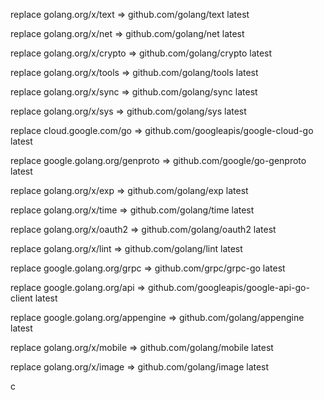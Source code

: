 replace golang.org/x/text => github.com/golang/text latest

replace golang.org/x/net => github.com/golang/net latest

replace golang.org/x/crypto => github.com/golang/crypto latest

replace golang.org/x/tools => github.com/golang/tools latest

replace golang.org/x/sync => github.com/golang/sync latest

replace golang.org/x/sys => github.com/golang/sys latest

replace cloud.google.com/go => github.com/googleapis/google-cloud-go latest

replace google.golang.org/genproto => github.com/google/go-genproto latest

replace golang.org/x/exp => github.com/golang/exp latest

replace golang.org/x/time => github.com/golang/time latest

replace golang.org/x/oauth2 => github.com/golang/oauth2 latest

replace golang.org/x/lint => github.com/golang/lint latest

replace google.golang.org/grpc => github.com/grpc/grpc-go latest

replace google.golang.org/api => github.com/googleapis/google-api-go-client latest

replace google.golang.org/appengine => github.com/golang/appengine latest

replace golang.org/x/mobile => github.com/golang/mobile latest

replace golang.org/x/image => github.com/golang/image latest

c
